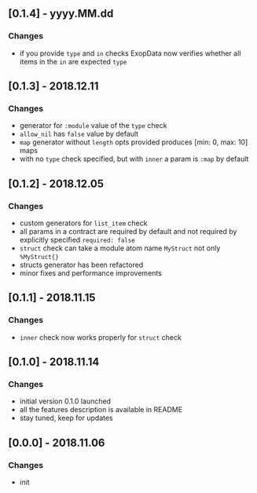 ## [0.1.4] - yyyy.MM.dd

### Changes
- if you provide `type` and `in` checks ExopData now verifies whether all items in the `in` are expected `type`

## [0.1.3] - 2018.12.11

### Changes
- generator for `:module` value of the `type` check
- `allow_nil` has `false` value by default
- `map` generator without `length` opts provided produces [min: 0, max: 10] maps
- with no `type` check specified, but with `inner` a param is `:map` by default

## [0.1.2] - 2018.12.05

### Changes
- custom generators for `list_item` check
- all params in a contract are required by default and not required by explicitly specified `required: false`
- `struct` check can take a module atom name `MyStruct` not only `%MyStruct{}`
- structs generator has been refactored
- minor fixes and performance improvements

## [0.1.1] - 2018.11.15

### Changes
- `inner` check now works properly for `struct` check

## [0.1.0] - 2018.11.14

### Changes
- initial version 0.1.0 launched
- all the features description is available in README
- stay tuned, keep for updates

## [0.0.0] - 2018.11.06

### Changes
- init
